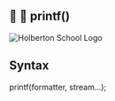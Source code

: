 ## :arrows_counterclockwise: :wrench: printf()
![Holberton School Logo](https://imgur.com/a/AgzL2RT)


## Syntax
printf(formatter, stream...);
